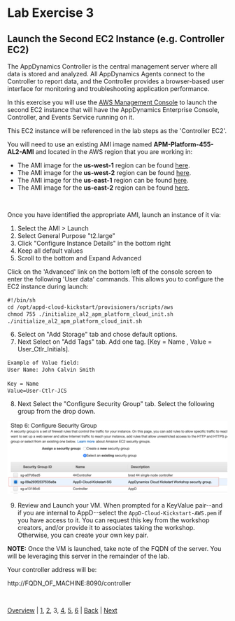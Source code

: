 # Lab Exercise 3
## Launch the Second EC2 Instance (e.g. Controller EC2)

The AppDynamics Controller is the central management server where all data is stored and analyzed. All AppDynamics Agents connect to the Controller to report data, and the Controller provides a browser-based user interface for monitoring and troubleshooting application performance.

In this exercise you will use the [AWS Management Console](https://aws.amazon.com/console/) to launch the second EC2 instance that will have the AppDynamics Enterprise Console, Controller, and Events Service running on it.

This EC2 instance will be referenced in the lab steps as the 'Controller EC2'.

You will need to use an existing AMI image named **APM-Platform-455-AL2-AMI** and located in the AWS region that you are working in:

- The AMI image for the **us-west-1** region can be found [here](https://us-west-1.console.aws.amazon.com/ec2/v2/home?region=us-west-1#Images:sort=tag:Name).
- The AMI image for the **us-west-2** region can be found [here](https://us-west-2.console.aws.amazon.com/ec2/v2/home?region=us-west-2#Images:sort=tag:Name).
- The AMI image for the **us-east-1** region can be found [here](https://us-east-1.console.aws.amazon.com/ec2/v2/home?region=us-east-1#Images:sort=tag:Name).
- The AMI image for the **us-east-2** region can be found [here](https://us-east-2.console.aws.amazon.com/ec2/v2/home?region=us-east-2#Images:sort=tag:Name).

<br>

Once you have identified the appropriate AMI, launch an instance of it via:

  1. Select the AMI > Launch
  2. Select General Purpose "t2.large"
  3. Click "Configure Instance Details" in the bottom right
  4. Keep all default values
  5. Scroll to the bottom and Expand Advanced

Click on the 'Advanced' link on the bottom left of the console screen to enter the following 'User data' commands.
This allows you to configure the EC2 instance during launch:

```
#!/bin/sh
cd /opt/appd-cloud-kickstart/provisioners/scripts/aws
chmod 755 ./initialize_al2_apm_platform_cloud_init.sh
./initialize_al2_apm_platform_cloud_init.sh
```

  6. Select on "Add Storage" tab and chose default options.
  7. Next Select on "Add Tags" tab. Add one tag. [Key = Name , Value = User_Ctlr_Initials].

    Example of Value field:
    User Name: John Calvin Smith
    
    Key = Name
    Value=User-Ctlr-JCS

  8. Next Select the "Configure Security Group" tab. Select the following group from the drop down.

![Security Group](./images/security-group-01.png)

  9. Review and Launch your VM. When prompted for a KeyValue pair--and if you are internal to AppD--select the `AppD-Cloud-Kickstart-AWS.pem` if you have access to it. You can request this key from the workshop creators, and/or provide it to associates taking the workshop. Otherwise, you can create your own key pair.

**NOTE:** Once the VM is launched, take note of the FQDN of the server. You will be leveraging this server in the remainder of the lab.

Your controller address will be:

http://FQDN_OF_MACHINE:8090/controller

<br>

[Overview](aws-eks-monitoring.md) | [1](lab-exercise-01.md), [2](lab-exercise-02.md), 3, [4](lab-exercise-04.md), [5](lab-exercise-05.md), [6](lab-exercise-06.md) | [Back](lab-exercise-02.md) | [Next](lab-exercise-04.md)
